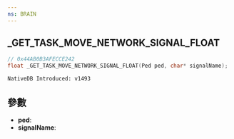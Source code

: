 ```yaml
---
ns: BRAIN
---
```

## _GET_TASK_MOVE_NETWORK_SIGNAL_FLOAT

```c
// 0x44AB0B3AFECCE242
float _GET_TASK_MOVE_NETWORK_SIGNAL_FLOAT(Ped ped, char* signalName);
```

```
NativeDB Introduced: v1493
```

## 參數
* **ped**:
* **signalName**:
